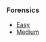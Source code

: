 ### Forensics
* [Easy](https://github.com/Samwise74/Writeups/tree/master/2020-SANSTROCTctf-misc/forensics/easy)
* [Medium](https://github.com/Samwise74/Writeups/tree/master/2020-SANSTROCTctf-misc/forensics/medium)
